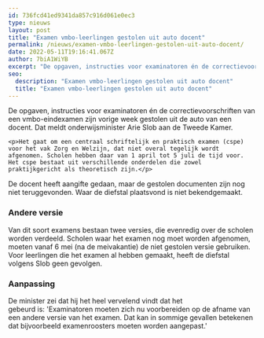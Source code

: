 ```yaml
---
id: 736fcd41ed9341da857c916d061e0ec3
type: nieuws
layout: post
title: "Examen vmbo-leerlingen gestolen uit auto docent"
permalink: /nieuws/examen-vmbo-leerlingen-gestolen-uit-auto-docent/
date: 2022-05-11T19:16:41.067Z
author: 7biA1WiYB
excerpt: "De opgaven, instructies voor examinatoren én de correctievoorschriften van een vmbo-eindexamen zijn vorige week gestolen uit de auto van een docent. Dat meldt onderwijsminister Arie Slob aan de Tweede Kamer.  "
seo:
  description: "Examen vmbo-leerlingen gestolen uit auto docent"
  title: "Examen vmbo-leerlingen gestolen uit auto docent"
---
```

De opgaven, instructies voor examinatoren én de correctievoorschriften van een vmbo-eindexamen zijn vorige week gestolen uit de auto van een docent. Dat meldt onderwijsminister Arie Slob aan de Tweede Kamer.  

    <p>Het gaat om een centraal schriftelijk en praktisch examen (cspe) voor het vak Zorg en Welzijn, dat niet overal tegelijk wordt afgenomen. Scholen hebben daar van 1 april tot 5 juli de tijd voor. Het cspe bestaat uit verschillende onderdelen die zowel praktijkgericht als theoretisch zijn.</p>
<p>De docent heeft aangifte gedaan, maar de gestolen documenten zijn nog niet teruggevonden. Waar de diefstal plaatsvond is niet bekendgemaakt.</p>
<h3>Andere versie</h3>
<p>Van dit soort examens bestaan twee versies, die evenredig over de scholen worden verdeeld. Scholen waar het examen nog moet worden afgenomen, moeten vanaf 6 mei (na de meivakantie) de niet gestolen versie gebruiken. Voor leerlingen die het examen al hebben gemaakt, heeft de diefstal volgens Slob geen gevolgen.</p>
<h3>Aanpassing</h3>
<p>De minister zei dat hij het heel vervelend vindt dat het gebeurd is: 'Examinatoren moeten zich nu voorbereiden op de afname van een andere versie van het examen. Dat kan in sommige gevallen betekenen dat bijvoorbeeld examenroosters moeten worden aangepast.'</p>  
